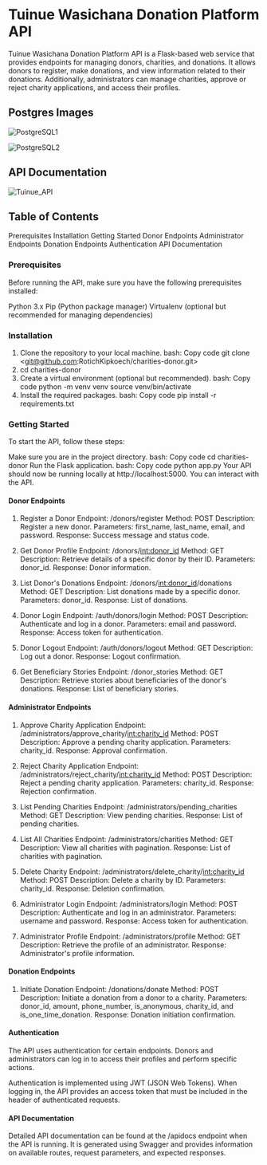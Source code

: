 # Tuinue Wasichana Donation Platform API

Tuinue Wasichana Donation Platform API is a Flask-based web service that provides endpoints for managing donors, charities, and donations. It allows donors to register, make donations, and view information related to their donations. Additionally, administrators can manage charities, approve or reject charity applications, and access their profiles.

## Postgres Images
![PostgreSQL1](https://github.com/RotichKipkoech/charities-donor/assets/134596553/7ca384e4-c84b-4ac5-89b8-671cce10a198)

![PostgreSQL2](https://github.com/RotichKipkoech/charities-donor/assets/134596553/9c15a546-9204-4041-968d-689a7f728c20)

## API Documentation

![Tuinue_API](https://github.com/RotichKipkoech/charities-donor/assets/134596553/6a6b661a-39e1-43dd-a4e1-0763d2002854)

## Table of Contents

Prerequisites
Installation
Getting Started
Donor Endpoints
Administrator Endpoints
Donation Endpoints
Authentication
API Documentation

### Prerequisites

Before running the API, make sure you have the following prerequisites installed:

Python 3.x
Pip (Python package manager)
Virtualenv (optional but recommended for managing dependencies)

### Installation
1. Clone the repository to your local machine.
bash:
Copy code
git clone <git@github.com:RotichKipkoech/charities-donor.git>
2. cd charities-donor
3. Create a virtual environment (optional but recommended).
bash:
Copy code
python -m venv venv
source venv/bin/activate
4. Install the required packages.
bash:
Copy code
pip install -r requirements.txt

### Getting Started
To start the API, follow these steps:

Make sure you are in the project directory.
bash:
Copy code
cd charities-donor
Run the Flask application.
bash:
Copy code
python app.py
Your API should now be running locally at http://localhost:5000. You can interact with the API.

#### Donor Endpoints

1. Register a Donor
Endpoint: /donors/register
Method: POST
Description: Register a new donor.
Parameters: first_name, last_name, email, and password.
Response: Success message and status code.

2. Get Donor Profile
Endpoint: /donors/<int:donor_id>
Method: GET
Description: Retrieve details of a specific donor by their ID.
Parameters: donor_id.
Response: Donor information.

3. List Donor's Donations
Endpoint: /donors/<int:donor_id>/donations
Method: GET
Description: List donations made by a specific donor.
Parameters: donor_id.
Response: List of donations.

4. Donor Login
Endpoint: /auth/donors/login
Method: POST
Description: Authenticate and log in a donor.
Parameters: email and password.
Response: Access token for authentication.

5. Donor Logout
Endpoint: /auth/donors/logout
Method: GET
Description: Log out a donor.
Response: Logout confirmation.

6. Get Beneficiary Stories
Endpoint: /donor_stories
Method: GET
Description: Retrieve stories about beneficiaries of the donor's donations.
Response: List of beneficiary stories.

#### Administrator Endpoints

1. Approve Charity Application
Endpoint: /administrators/approve_charity/<int:charity_id>
Method: POST
Description: Approve a pending charity application.
Parameters: charity_id.
Response: Approval confirmation.

2. Reject Charity Application
Endpoint: /administrators/reject_charity/<int:charity_id>
Method: POST
Description: Reject a pending charity application.
Parameters: charity_id.
Response: Rejection confirmation.

3. List Pending Charities
Endpoint: /administrators/pending_charities
Method: GET
Description: View pending charities.
Response: List of pending charities.

4. List All Charities
Endpoint: /administrators/charities
Method: GET
Description: View all charities with pagination.
Response: List of charities with pagination.

5. Delete Charity
Endpoint: /administrators/delete_charity/<int:charity_id>
Method: POST
Description: Delete a charity by ID.
Parameters: charity_id.
Response: Deletion confirmation.

6. Administrator Login
Endpoint: /administrators/login
Method: POST
Description: Authenticate and log in an administrator.
Parameters: username and password.
Response: Access token for authentication.

7. Administrator Profile
Endpoint: /administrators/profile
Method: GET
Description: Retrieve the profile of an administrator.
Response: Administrator's profile information.

#### Donation Endpoints

1. Initiate Donation
Endpoint: /donations/donate
Method: POST
Description: Initiate a donation from a donor to a charity.
Parameters: donor_id, amount, phone_number, is_anonymous, charity_id, and is_one_time_donation.
Response: Donation initiation confirmation.

#### Authentication
The API uses authentication for certain endpoints. Donors and administrators can log in to access their profiles and perform specific actions.

Authentication is implemented using JWT (JSON Web Tokens). When logging in, the API provides an access token that must be included in the header of authenticated requests.

#### API Documentation
Detailed API documentation can be found at the /apidocs endpoint when the API is running. It is generated using Swagger and provides information on available routes, request parameters, and expected responses.
